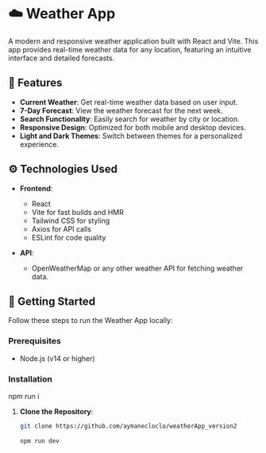 # ☁️ Weather App

A modern and responsive weather application built with React and Vite. This app provides real-time weather data for any location, featuring an intuitive interface and detailed forecasts.

## 🌟 Features

- **Current Weather**: Get real-time weather data based on user input.
- **7-Day Forecast**: View the weather forecast for the next week.
- **Search Functionality**: Easily search for weather by city or location.
- **Responsive Design**: Optimized for both mobile and desktop devices.
- **Light and Dark Themes**: Switch between themes for a personalized experience.

## ⚙️ Technologies Used

- **Frontend**:
  - React
  - Vite for fast builds and HMR
  - Tailwind CSS for styling
  - Axios for API calls
  - ESLint for code quality

- **API**:
  - OpenWeatherMap or any other weather API for fetching weather data.

## 🚀 Getting Started

Follow these steps to run the Weather App locally:

### Prerequisites

- Node.js (v14 or higher)

### Installation
 npm run i
1. **Clone the Repository**:

   ```bash
   git clone https://github.com/aymanecloclo/weatherApp_version2
  
   npm run dev
